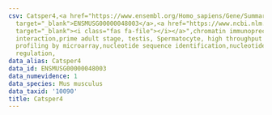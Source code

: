 ```yaml
---
csv: Catsper4,<a href="https://www.ensembl.org/Homo_sapiens/Gene/Summary?db=core;g=ENSMUSG00000048003"
  target="_blank">ENSMUSG00000048003</a>,<a href="https://www.ncbi.nlm.nih.gov/pubmed/23834426"
  target="_blank"><i class="fas fa-file"></i></a>",chromatin immunoprecipitation assay,direct
  interaction,prime adult stage, testis, Spermatocyte, high throughput transcription
  profiling by microarray,nucleotide sequence identification,nucleotide sequence identification,transcriptional
  regulation,
data_alias: Catsper4
data_id: ENSMUSG00000048003
data_numevidence: 1
data_species: Mus musculus
data_taxid: '10090'
title: Catsper4
---
```

